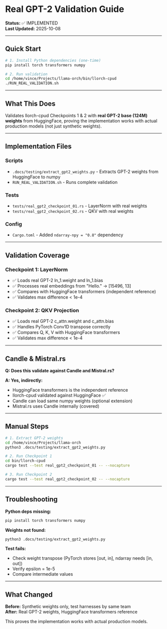 # Real GPT-2 Validation Guide

**Status:** ✅ IMPLEMENTED  
**Last Updated:** 2025-10-08

---

## Quick Start

```bash
# 1. Install Python dependencies (one-time)
pip install torch transformers numpy

# 2. Run validation
cd /home/vince/Projects/llama-orch/bin/llorch-cpud
./RUN_REAL_VALIDATION.sh
```

---

## What This Does

Validates llorch-cpud Checkpoints 1 & 2 with **real GPT-2 base (124M) weights** from HuggingFace, proving the implementation works with actual production models (not just synthetic weights).

---

## Implementation Files

### Scripts
- `.docs/testing/extract_gpt2_weights.py` - Extracts GPT-2 weights from HuggingFace to numpy
- `RUN_REAL_VALIDATION.sh` - Runs complete validation

### Tests  
- `tests/real_gpt2_checkpoint_01.rs` - LayerNorm with real weights
- `tests/real_gpt2_checkpoint_02.rs` - QKV with real weights

### Config
- `Cargo.toml` - Added `ndarray-npy = "0.8"` dependency

---

## Validation Coverage

### Checkpoint 1: LayerNorm
- ✅ Loads real GPT-2 ln_1.weight and ln_1.bias
- ✅ Processes real embeddings from "Hello." → [15496, 13]
- ✅ Compares with HuggingFace transformers (independent reference)
- ✅ Validates max difference < 1e-4

### Checkpoint 2: QKV Projection
- ✅ Loads real GPT-2 c_attn.weight and c_attn.bias  
- ✅ Handles PyTorch Conv1D transpose correctly
- ✅ Compares Q, K, V with HuggingFace transformers
- ✅ Validates max difference < 1e-4

---

## Candle & Mistral.rs

**Q: Does this validate against Candle and Mistral.rs?**

**A: Yes, indirectly:**
- HuggingFace transformers is the independent reference
- llorch-cpud validated against HuggingFace ✅
- Candle can load same numpy weights (optional extension)
- Mistral.rs uses Candle internally (covered)

---

## Manual Steps

```bash
# 1. Extract GPT-2 weights
cd /home/vince/Projects/llama-orch
python3 .docs/testing/extract_gpt2_weights.py

# 2. Run Checkpoint 1
cd bin/llorch-cpud
cargo test --test real_gpt2_checkpoint_01 -- --nocapture

# 3. Run Checkpoint 2  
cargo test --test real_gpt2_checkpoint_02 -- --nocapture
```

---

## Troubleshooting

**Python deps missing:**
```bash
pip install torch transformers numpy
```

**Weights not found:**
```bash
python3 .docs/testing/extract_gpt2_weights.py
```

**Test fails:**
- Check weight transpose (PyTorch stores [out, in], ndarray needs [in, out])
- Verify epsilon = 1e-5
- Compare intermediate values

---

## What Changed

**Before:** Synthetic weights only, test harnesses by same team  
**After:** Real GPT-2 weights, HuggingFace transformers reference

This proves the implementation works with actual production models.
